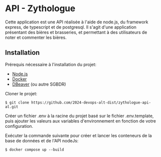 # API - Zythologue

Cette application est une API réalisée à l'aide de node.js, du framework express, de typescript et de postgresql. Il s'agit d'une application présentant des bières et brasseries, et permettant à des utilisateurs de noter et commenter les bières.

## Installation

Prérequis nécessaire à l'installation du projet:
* [Node.js](https://nodejs.org/fr)
* [Docker](https://www.docker.com/)
* [DBeaver](https://dbeaver.io/) (ou autre SGBDR)

Cloner le projet:
```
$ git clone https://github.com/2024-devops-alt-dist/zythologue-api-al.git
```

Créer un fichier .env à la racine du projet basé sur le fichier .env.template, puis ajouter les valeurs aux variables d'environnement en fonction de votre configuration.

Exécuter la commande suivante pour créer et lancer les conteneurs de la base de données et de l'API nodeJs:
```
$ docker compose up --build
```
